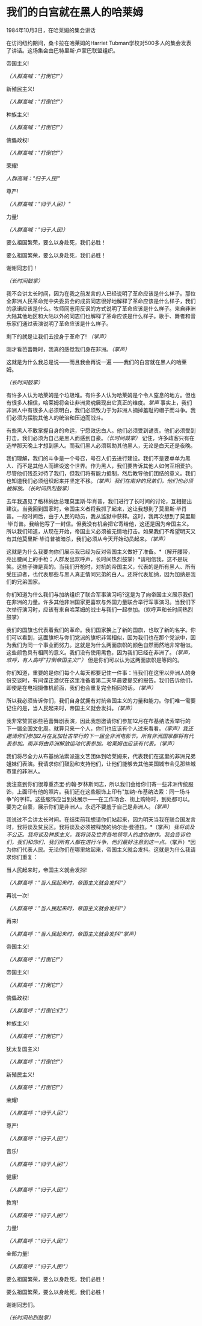# 我们的白宫就在黑人的哈莱姆

1984年10月3日，在哈莱姆的集会讲话

在访问纽约期间，桑卡拉在哈莱姆的Harriet Tubman学校对500多人的集会发表了讲话。这场集会由巴特里斯·卢蒙巴联盟组织。

帝国主义!

*（人群高喊："打倒它!"）*

新殖民主义!

*（人群高喊："打倒它!"）*

种族主义!

*（人群高喊："打倒它!"）*

傀儡政权!

*（人群高喊："打倒它!"）*

荣耀!

*人群高喊："归于人民!"*

尊严!

*（人群高喊："归于人民!）"*

力量!

*（人群高喊："归于人民!）*

要么祖国繁荣，要么以身赴死，我们必胜！

要么祖国繁荣，要么以身赴死，我们必胜！

谢谢同志们！

*（长时间鼓掌）*

我不会讲太长时间，因为在我之前发言的人已经说明了革命应该是什么样子。那位全非洲人民革命党中央委员会的成员同志很好地解释了革命应该是什么样子，我们的承诺应该是什么。牧师同志用反讽的方式说明了革命应该是什么样子。来自非洲大陆其他地区和大陆以外的同志们也解释了革命应该是什么样子。歌手、舞者和音乐家们通过表演说明了革命应该是什么样子。

剩下的就是让我们去投身于革命了! *（掌声）*

刚才看芭蕾舞时，我真的感觉我们身在非洲。*（掌声）* 

这就是为什么我总是说——而且我会再说一遍 ——我们的白宫就在黑人的哈莱姆。

*（长时间鼓掌）*

有许多人认为哈莱姆是个垃圾堆。有许多人认为哈莱姆是个令人窒息的地方。但也有很多人相信，哈莱姆将会让非洲灵魂展现出它真正的维度。*掌声*  事实上，我们非洲人中有很多人必须明白，我们必须致力于为非洲人摘掉羞耻的帽子而斗争。我们必须为摆脱其他人的统治和压迫而战斗。

有些黑人不敢掌握自身的命运，宁愿效忠白人。他们必须受到谴责。他们必须受到打击。我们必须为自己是黑人而感到自豪。*（长时间鼓掌）* 记住，许多政客只有在选举那天晚上才想到黑人。而我们黑人必须帮助其他黑人，无论是白天还是夜晚。

我们理解，我们的斗争是一个号召，号召人们去进行建设。我们不是要单单为黑人、而不是其他人而建设这个世界。作为黑人，我们要告诉其他人如何互相爱护。尽管他们残忍对待了我们，但我们将有能力抵制，然后教导他们团结的意义。我们也知道我们必须组织起来并坚定不移。*（掌声）*我们在南非的兄弟们，他们也必须被解放。*（长时间热烈鼓掌）*

去年我遇见了格林纳达总理莫里斯·毕肖普，我们进行了长时间的讨论，互相提出建议。当我回到国家时，帝国主义者将我抓了起来，这让我想到了莫里斯·毕肖普。一段时间后，由于人民的动员，我从监狱中获释。这时，我再次想到了莫里斯·毕肖普。我给他写了一封信。但我没有机会把它寄给他，这还是因为帝国主义。所以我们知道，从现在开始，帝国主义必须被无情地打击。如果我们不希望明天又有其他莫里斯·毕肖普被暗杀，我们必须从今天开始动员起来。*（掌声）*

这就是为什么我要向你们展示我已经为反对帝国主义做好了准备。*（解开腰带，亮出腰间上的手枪；人群发出欢呼声，长时间热烈鼓掌）*请相信我，这不是玩笑。这些子弹是真的。当我们开枪时，对抗的帝国主义，代表的是所有黑人、所有受压迫者，也代表那些与黑人真正情同兄弟的白人。还将代表加纳，因为加纳是我们的兄弟国家。

你们知道为什么我们与加纳组织了联合军事演习吗?这是为了向帝国主义展示我们在非洲的力量。许多其他非洲国家更喜欢与外国力量联合举行军事演习。当我们下次举行演习时，应该有来自哈莱姆的战士与我们一起参加。（欢呼声和长时间热烈鼓掌）

我们的国旗也代表着我们的革命。我们国家换上了新的国旗，也取了新的名字。你们可以看到，这面旗帜与你们党派的旗帜非常相似，因为我们也在那个党派中，因为我们为同一个事业而努力。这就是为什么两面旗帜的颜色自然而然地非常相似。这些颜色具有相同的意义。我们没有使用黑色，因为我们已经在非洲了。*（掌声，欢呼，有人高呼"打倒帝国主义!"）* 但是你们可以认为这两面旗帜是等同的。

你们知道，重要的是你们每个人每天都要记住一件事：当我们在这里以非洲人的身份交谈时，有间谍正潜伏在这里准备着第二天早晨要提交的报告。我们告诉他们，即使是在电视摄像机前面，我们也会重复完全相同的话。*（掌声）*

所以我必须告诉你们，我们自身就拥有对抗帝国主义的力量和能力。你们唯一需要记住的是，当人民起来时，帝国主义就会发抖。*（掌声）*

我非常赞赏那些芭蕾舞剧表演，因此我想邀请你们参加12月在布基纳法索举行的下一届全国文化周。就算只来一个人，你们也应该有个人过来看看。*（掌声）*我还邀请你们参加2月在瓦加杜古举行的下一届全非洲电影节。所有非洲国家都将有代表参加。南非将由非洲解放运动代表参加。哈莱姆也应该有代表。*（掌声）*

我们将尽全力从布基纳法索派遣文艺团体到哈莱姆来，代表我们在这里的非洲兄弟姐妹们表演。我请求你们鼓励和支持他们，让他们能够去其他美国城市会见那些城市里的非洲人。

我注意到你们很尊重杰里·约翰·罗林斯同志，所以我们会给你们寄一些非洲传统服饰，上面印有他的照片。我们还在这些服饰上印有"加纳-布基纳法索：同一场斗争"的字样。这些服饰应当到处展示——在工作场合、街上购物时，到处都可以。要为之自豪，展示你们是非洲人。永远不要羞于自己是非洲人。*（掌声）*

我说过不会讲太长时间。在结束前我想请你们站起来，因为明天当我在联合国发言时，我将谈及贫民区。我将谈及必须被释放的纳尔逊·曼德拉。*（掌声）*我将谈及不公正。我将谈及种族主义。我将谈及世界各地领导人的虚伪做作。我会告诉他们，我们和你们、我们所有人都在进行斗争，他们最好注意到这一点。*（掌声）*因为你们代表人民。无论你们在哪里站起来，帝国主义就会发抖。这就是为什么我请求你们重复：

当人民起来时，帝国主义就会发抖!

*（人群高呼："当人民起来时，帝国主义就会发抖!"）*

再说一次!

*（人群高呼："当人民起来时，帝国主义就会发抖!"）*

再来!

*（人群高呼："当人民起来时，帝国主义就会发抖!"掌声）*

帝国主义!

*（人群高呼："打倒它!"）*

帝国主义!

*（人群高呼："打倒它!"）*

傀儡政权!

*（人群高呼："打倒它们!"）*

种族主义!

*（人群高呼："打倒它!"）*

犹太复国主义!

*（人群高呼："打倒它!"）*

新殖民主义!

*（人群高呼："打倒它!"）*

荣耀!

*（人群高呼："归于人民!"）*

尊严!

*（人群高呼："归于人民!"）*

音乐!

*（人群高呼："归于人民!"）*

健康!

*（人群高呼："归于人民!"）*

教育!

*（人群高呼："归于人民!"）*

力量!

*（人群高呼："归于人民!"）*

全部力量!

*（人群高呼："归于人民!"）*

要么祖国繁荣，要么以身赴死，我们必胜！

要么祖国繁荣，要么以身赴死，我们必胜！

谢谢同志们。

*（长时间热烈鼓掌）*